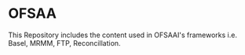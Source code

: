 # OFSAA
This Repository includes the content used in OFSAAI's frameworks i.e. Basel, MRMM, FTP, Reconcillation. 
